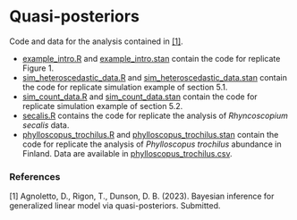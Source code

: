 # Quasi-posteriors

Code and data for the analysis contained in [[1]](#1).
- [example_intro.R](example_intro.R) and [example_intro.stan](example_intro.stan) contain the code for replicate Figure 1.
- [sim_heteroscedastic_data.R](sim_heteroscedastic_data.R) and [sim_heteroscedastic_data.stan](sim_heteroscedastic_data.stan) contain the code for replicate simulation example of section 5.1.
- [sim_count_data.R](sim_count_data.R) and [sim_count_data.stan](sim_count_data.stan) contain the code for replicate simulation example of section 5.2.
- [secalis.R](secalis.R) contains the code for replicate the analysis of *Rhyncoscopium secalis* data.
- [phylloscopus_trochilus.R](phylloscopus_trochilus.R) and [phylloscopus_trochilus.stan](phylloscopus_trochilus.stan) contain the code for replicate the analysis of *Phylloscopus trochilus* abundance in Finland. Data are available in [phylloscopus_trochilus.csv](phylloscopus_trochilus.csv).

### References
<a id="1">[1]</a> 
Agnoletto, D., Rigon, T., Dunson, D. B. (2023).
Bayesian inference for generalized linear model via quasi-posteriors.
Submitted.
